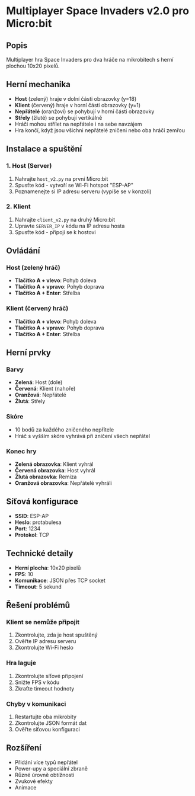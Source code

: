 # Multiplayer Space Invaders v2.0 pro Micro:bit

## Popis
Multiplayer hra Space Invaders pro dva hráče na mikrobitech s herní plochou 10x20 pixelů.

## Herní mechanika
- **Host** (zelený) hraje v dolní části obrazovky (y=18)
- **Klient** (červený) hraje v horní části obrazovky (y=1)
- **Nepřátelé** (oranžoví) se pohybují v horní části obrazovky
- **Střely** (žluté) se pohybují vertikálně
- Hráči mohou střílet na nepřátele i na sebe navzájem
- Hra končí, když jsou všichni nepřátelé zničeni nebo oba hráči zemřou

## Instalace a spuštění

### 1. Host (Server)
1. Nahrajte `host_v2.py` na první Micro:bit
2. Spusťte kód - vytvoří se Wi-Fi hotspot "ESP-AP"
3. Poznamenejte si IP adresu serveru (vypíše se v konzoli)

### 2. Klient
1. Nahrajte `client_v2.py` na druhý Micro:bit
2. Upravte `SERVER_IP` v kódu na IP adresu hosta
3. Spusťte kód - připojí se k hostovi

## Ovládání

### Host (zelený hráč)
- **Tlačítko A + vlevo**: Pohyb doleva
- **Tlačítko A + vpravo**: Pohyb doprava
- **Tlačítko A + Enter**: Střelba

### Klient (červený hráč)
- **Tlačítko A + vlevo**: Pohyb doleva
- **Tlačítko A + vpravo**: Pohyb doprava
- **Tlačítko A + Enter**: Střelba

## Herní prvky

### Barvy
- **Zelená**: Host (dole)
- **Červená**: Klient (nahoře)
- **Oranžová**: Nepřátelé
- **Žlutá**: Střely

### Skóre
- 10 bodů za každého zničeného nepřítele
- Hráč s vyšším skóre vyhrává při zničení všech nepřátel

### Konec hry
- **Zelená obrazovka**: Klient vyhrál
- **Červená obrazovka**: Host vyhrál
- **Žlutá obrazovka**: Remíza
- **Oranžová obrazovka**: Nepřátelé vyhráli

## Síťová konfigurace
- **SSID**: ESP-AP
- **Heslo**: protabulesa
- **Port**: 1234
- **Protokol**: TCP

## Technické detaily
- **Herní plocha**: 10x20 pixelů
- **FPS**: 10
- **Komunikace**: JSON přes TCP socket
- **Timeout**: 5 sekund

## Řešení problémů

### Klient se nemůže připojit
1. Zkontrolujte, zda je host spuštěný
2. Ověřte IP adresu serveru
3. Zkontrolujte Wi-Fi heslo

### Hra laguje
1. Zkontrolujte síťové připojení
2. Snižte FPS v kódu
3. Zkraťte timeout hodnoty

### Chyby v komunikaci
1. Restartujte oba mikrobity
2. Zkontrolujte JSON formát dat
3. Ověřte síťovou konfiguraci

## Rozšíření
- Přidání více typů nepřátel
- Power-upy a speciální zbraně
- Různé úrovně obtížnosti
- Zvukové efekty
- Animace
